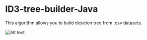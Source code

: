 # ID3-tree-builder-Java

This algorithm allows you to build desicion tree from .csv datasets. 

![Alt text](/ID3-tree-builder-Java/screenshots/shot1.jpg?raw=true "Optional Title")

